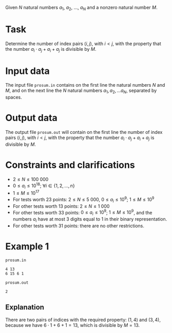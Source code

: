 Given $N$ natural numbers $a_1$, $a_2$, $\dots$, $a_N$ and a nonzero natural number $M$.

# Task

Determine the number of index pairs $(i, j)$, with $i < j$, with the property that the number $a_i \cdot a_j + a_i + a_j$ is divisible by $M$.

# Input data

The input file `prosum.in` contains on the first line the natural numbers $N$ and $M$, and on the next line the $N$ natural numbers $a_1, a_2, \dots a_N$, separated by spaces.

# Output data

The output file `prosum.out` will contain on the first line the number of index pairs $(i, j)$, with $i < j$, with the property that the number $a_i \cdot a_j + a_i + a_j$ is divisible by $M$.

# Constraints and clarifications

* $2 \leq N \leq 100\ 000$
* $0 \leq a_i \leq 10^{18}$; $\forall i \in \{1, 2, ..., n \}$
* $1 \leq M \leq 10^{17}$
* For tests worth $23$ points: $2 \leq N \leq 5\ 000$, $0 \leq a_i \leq 10^9$; $1 \leq M \leq 10^9$
* For other tests worth $13$ points: $2 \leq N \leq 1\ 000$
* For other tests worth $33$ points: $0 \leq a_i \leq 10^9$; $1 \leq M \leq 10^9$, and the numbers $a_i$ have at most $3$ digits equal to $1$ in their binary representation.
* For other tests worth $31$ points: there are no other restrictions.

# Example 1

`prosum.in`
```
4 13
6 15 6 1
```

`prosum.out`
```
2
```

## Explanation

There are two pairs of indices with the required property: $(1, 4)$ and $(3, 4)$, because we have $6 \cdot 1 + 6 + 1 = 13$, which is divisible by $M = 13$.

